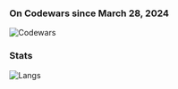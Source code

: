 ### On Codewars since March 28, 2024

![Codewars](https://github.r2v.ch/codewars?user=Yuskus)

### Stats

![Langs](https://github-readme-stats.vercel.app/api/top-langs/?username=Yuskus&layout=compact)
